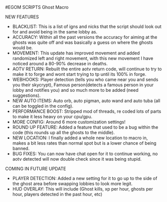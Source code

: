 #EGOM SCRIPTS Ghost Macro

NEW FEATURES
- BLACKLIST: This is a list of igns and nicks that the script should look out for and avoid being in the same lobby as.
- ACCURACY: Within all the past versions the accuracy for aiming at the ghosts was quite off and was basically a guess on where the ghosts would be.
- MOVEMENT: This update has improved movement and added randomized left and right movement, with this new movement I have noticed around a 80-90% decrease in deaths.
- AOTV RETURN: Rebuilt the entire aotv return code, will continue to try to make it to forge and wont start trying to tp until its 100% in forge.
- WEBHOOKS: Player detection (tells you who came near you and sends you their skycrypt), Famous person(detects a famous person in your lobby and notifies you) and so much more to be added (need suggestions).
- NEW AUTO ITEMS: Auto orb, auto pigman, auto wand and auto tuba (all can be toggled in the config).
- PERFORMANCE BOOST: Stripped mod of threads, re coded lots of parts to make it less heavy on your cpu/gpu.
- MORE CONFIG: Around 6 more customization settings!
- ROUND UP FEATURE: Added a feature that used to be a bug within the code (this rounds up all the ghosts to the middle).
- NEW LOCATION: I finally added a whole new location to macro in, makes a bit less rates than normal spot but is a lower chance of being banned.
- BUG FIXES: You can now have chat open for it to continue working, no aotv detected will now double check since it was being stupid.

COMING IN FUTURE UPDATE

- PLAYER DETECTION: Added a new setting for it to go up to the side of the ghost area before swapping lobbies to look more legit.
- HUD OVERLAY: This will include (Ghost kills, xp per hour, ghosts per hour, players detected in the past hour, etc)
